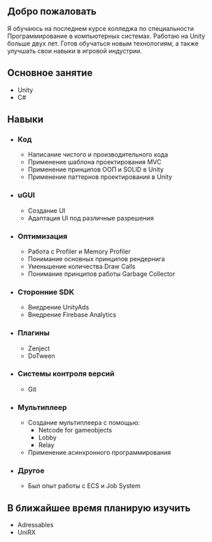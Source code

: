 ## Добро пожаловать

Я обучаюсь на последнем курсе колледжа по специальности Программирование в компьютерных системах. Работаю на Unity больше двух лет. Готов обучаться новым технологиям, а также улучшать свои навыки в игровой индустрии.

## Основное занятие

- Unity
- C#

## Навыки

- ### Код
  - Написание чистого и производительного кода
  - Применение шаблона проектирования MVC
  - Применение принципов ООП и SOLID в Unity
  - Применение паттернов проектирования в Unity
 
- ### uGUI
  - Создание UI
  - Адаптация UI под различные разрешения

- ### Оптимизация
  - Работа с Profiler и Memory Profiler
  - Понимание основных принципов рендернига
  - Уменьшение количества Draw Calls
  - Понимание принципов работы Garbage Collector

- ### Сторонние SDK
  - Внедрение UnityAds
  - Внедрение Firebase Analytics
 
- ### Плагины
  - Zenject
  - DoTween

- ### Системы контроля версий
  - Git
 
- ### Мультиплеер
  - Создание мультиплеера с помощью:
    - Netcode for gameobjects
    - Lobby
    - Relay
  - Применение асинхронного программирования

- ### Другое
  - Был опыт работы с ECS и Job System

## В ближайшее время планирую изучить
- Adressables
- UniRX
